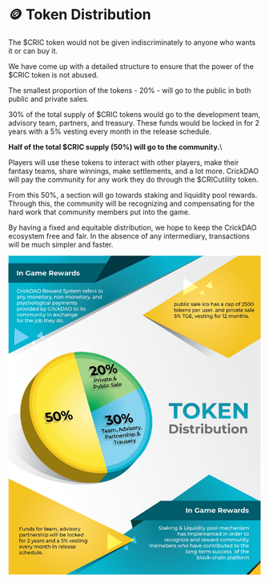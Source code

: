 # 🪙 Token Distribution

The $CRIC token would not be given indiscriminately to anyone who wants it or can buy it.&#x20;

We have come up with a detailed structure to ensure that the power of the $CRIC token is not abused.&#x20;

The smallest proportion of the tokens - 20% - will go to the public in both public and private sales.&#x20;

30% of the total supply of $CRIC tokens would go to the development team, advisory team, partners, and treasury. These funds would be locked in for 2 years with a 5% vesting every month in the release schedule.&#x20;

**Half of the total $CRIC supply (50%) will go to the community.**\


Players will use these tokens to interact with other players, make their fantasy teams, share winnings, make settlements, and a lot more. CrickDAO will pay the community for any work they do through the $CRICutility token.&#x20;

From this 50%, a section will go towards staking and liquidity pool rewards. Through this, the community will be recognizing and compensating for the hard work that community members put into the game.&#x20;

By having a fixed and equitable distribution, we hope to keep the CrickDAO ecosystem free and fair. In the absence of any intermediary, transactions will be much simpler and faster.&#x20;

![](<../.gitbook/assets/Artboard 5.png>)
